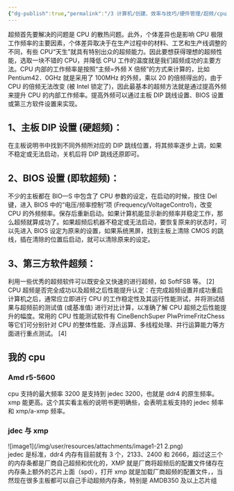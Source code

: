```yaml
---
{"dg-publish":true,"permalink":"/3 计算机/创建、效率与技巧/硬件管理/超频/cpu超频/","title":"cpu超频"}
---
```



超频首先要解决的问题是 CPU 的散热问题。此外，个体差异也是影响 CPU 极限工作频率的主要因素，个体差异取决于在生产过程中的材料、工艺和生产线调整的不同，有些 CPU“天生”就具有特别出众的超频能力。因此要想获得理想的超频性能，选取一块不错的 CPU，并降低 CPU 工作的温度就是我们超频成功的主要方法。CPU 内部的工作频率是按照“主频=外频 X 倍频”的方式来计算的，比如 Pentium42．0GHz 就是采用了 100MHz 的外频，乘以 20 的倍频得出的，由于 CPU 的倍频无法改变 (被 Intel 锁定了)，因此最基本的超频方法就是通过提高外频来提升 CPU 的内部工作频率。提高外频可以通过主板 DIP 跳线设置、BIOS 设置或第三方软件设置来实现。
## 1、主板 DIP 设置 (硬超频)：
在主板说明书中找到不同外频所对应的 DIP 跳线位置，将其频率逐步上调，如果不稳定或无法启动，关机后将 DIP 跳线还原即可。
## 2、BIOS 设置 (即软超频)：
不少的主板都在 BlO—S 中包含了 CPU 参数的设定，在启动的时候，按住 Del 键，进入 BIOS 中的“电压/频率控制”项 (Frequency/VoltageContro1)，改变 CPU 的外频频率。保存后重新启动。如果计算机能显示新的频率并稳定工作，那么超频就算成功了。如果超频后机器不稳定或无法启动，要恢复原来的状态时，可以先进入 BlOS 设定为原来的设置，如果系统黑屏，找到主板上清除 CMOS 的跳线，插在清除的位置后启动，就可以清除原来的设定。
## 3、第三方软件超频：
利用一些优秀的超频软件可以既安全又快速的进行超频，如 SoftFSB 等。 \[2\]  
CPU 超频是否完全成功以及超频之后性能提升认定：在完成超频设置并成功重启计算机之后，通常应立即进行 CPU 的工作稳定性及其运行性能测试，并将测试结果与超频前的测试值 (或基准值) 进行对比计算，以准确了解 CPU 超频之后性能提升的幅度。常用的 CPU 性能测试软件有 CineBenchSuper PIwPrimeFritzChess 等它们可分别针对 CPU 的整体性能、浮点运算、多线程处理、并行运算能力等方面进行重点测试。 \[4\]

## 我的 cpu
### Amd r5-5600
cpu 支持的最大频率 3200 是支持到 jedec 3200，也就是 ddr4 的原生频率。xmp 能更高。这个其实看主板的说明书更明确些，会表明主板支持的 jedec 频率和 xmp/a-xmp 频率。
### jdec 与 xmp
![image1](/img/user/resources/attachments/image1-21 2.png)  
jedec 是标准，ddr4 内存有目前就有 3 个，2133、2400 和 2666，超过这三个的内存条都是厂商自己超频和优化的，XMP 就是厂商将超频后的配置文件储存在内存条上额外的芯片上面（spd），打开 xmp 就是加载厂商超频的配置文件，，当然现在很多主板都可以自己手动超频内存条，特别是 AMDB350 及以上芯片组